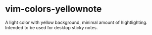 # vim-colors-yellownote
A light color with yellow background, minimal amount of hightlighting. Intended to be used for desktop sticky notes.
